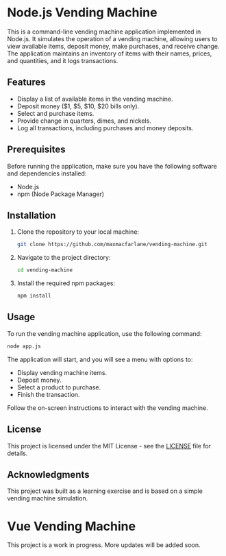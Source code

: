 # Node.js Vending Machine

This is a command-line vending machine application implemented in Node.js. It simulates the operation of a vending machine, allowing users to view available items, deposit money, make purchases, and receive change. The application maintains an inventory of items with their names, prices, and quantities, and it logs transactions.

## Features

- Display a list of available items in the vending machine.
- Deposit money ($1, $5, $10, $20 bills only).
- Select and purchase items.
- Provide change in quarters, dimes, and nickels.
- Log all transactions, including purchases and money deposits.

## Prerequisites

Before running the application, make sure you have the following software and dependencies installed:

- Node.js
- npm (Node Package Manager)

## Installation

1. Clone the repository to your local machine:

   ```bash
   git clone https://github.com/maxmacfarlane/vending-machine.git
   ```

2. Navigate to the project directory:

   ```bash
   cd vending-machine
   ```

3. Install the required npm packages:

   ```bash
   npm install
   ```

## Usage

To run the vending machine application, use the following command:

```bash
node app.js
```

The application will start, and you will see a menu with options to:

- Display vending machine items.
- Deposit money.
- Select a product to purchase.
- Finish the transaction.

Follow the on-screen instructions to interact with the vending machine.

## License

This project is licensed under the MIT License - see the [LICENSE](LICENSE) file for details.

## Acknowledgments

This project was built as a learning exercise and is based on a simple vending machine simulation.

# Vue Vending Machine

This project is a work in progress. More updates will be added soon.